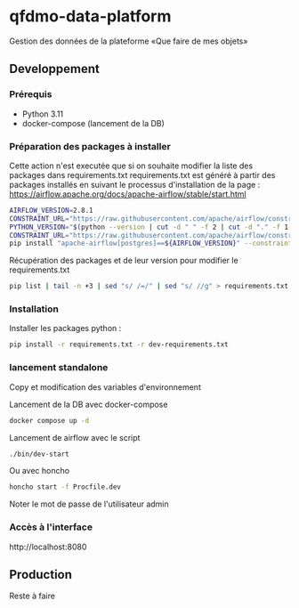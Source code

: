 # qfdmo-data-platform

Gestion des données de la plateforme «Que faire de mes objets»

## Developpement

### Prérequis

- Python 3.11
- docker-compose (lancement de la DB)

### Préparation des packages à installer

Cette action n'est executée que si on souhaite modifier la liste des packages dans requirements.txt
requirements.txt est généré à partir des packages installés en suivant le processus d'installation de la page :
https://airflow.apache.org/docs/apache-airflow/stable/start.html

```sh
AIRFLOW_VERSION=2.8.1
CONSTRAINT_URL="https://raw.githubusercontent.com/apache/airflow/constraints-${AIRFLOW_VERSION}/constraints-${PYTHON_VERSION}.txt"
PYTHON_VERSION="$(python --version | cut -d " " -f 2 | cut -d "." -f 1-2)"
CONSTRAINT_URL="https://raw.githubusercontent.com/apache/airflow/constraints-${AIRFLOW_VERSION}/constraints-${PYTHON_VERSION}.txt"
pip install "apache-airflow[postgres]==${AIRFLOW_VERSION}" --constraint "${CONSTRAINT_URL}"  
```

Récupération des packages et de leur version pour modifier le requirements.txt

```sh
pip list | tail -n +3 | sed "s/ /=/" | sed "s/ //g" > requirements.txt
```

### Installation

Installer les packages python :

```sh
pip install -r requirements.txt -r dev-requirements.txt
```

### lancement standalone

Copy et modification des variables d'environnement

Lancement de la DB avec docker-compose

```sh
docker compose up -d
```

Lancement de airflow avec le script

```sh
./bin/dev-start
```

Ou avec honcho 

```sh
honcho start -f Procfile.dev
```

Noter le mot de passe de l'utilisateur admin

### Accès à l'interface

http://localhost:8080


## Production

Reste à faire